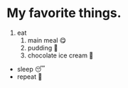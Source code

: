# My favorite things.
1. eat
   1. main meal :yum:
   2. pudding :doughnut:
   3. chocolate ice cream :icecream:
- sleep :sleeping:
- repeat :repeat:
  
